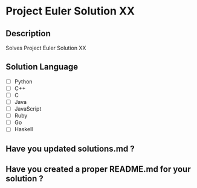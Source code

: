 # Project Euler Solution XX

## Description

Solves Project Euler Solution XX

## Solution Language

- [ ] Python
- [ ] C++
- [ ] C
- [ ] Java
- [ ] JavaScript
- [ ] Ruby
- [ ] Go
- [ ] Haskell

## Have you updated solutions.md ?

## Have you created a proper README.md for your solution ?
